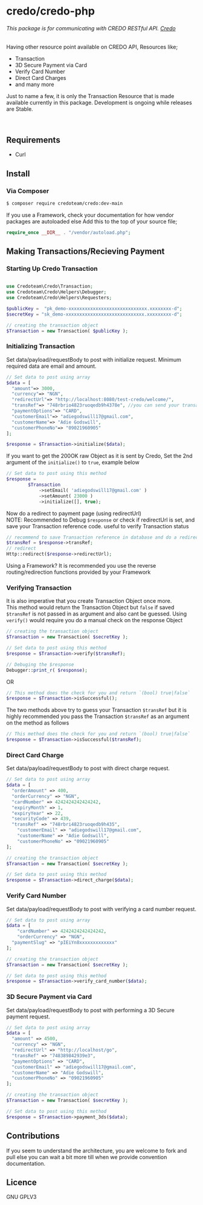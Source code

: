 # credo/credo-php

###### This package is for communicating with CREDO RESTful API. [Credo](https://credocentral.com/)
Having other resource point available on CREDO API, Resources like;
- Transaction
- 3D Secure Payment via Card
- Verify Card Number
- Direct Card Charges
- and many more

Just to name a few, it is only the Transaction Resource that is made available currently in this package. Development is ongoing while releases are Stable.

<br>

## Requirements
- Curl

## Install

### Via Composer

``` bash
$ composer require credoteam/credo:dev-main
```
If you use a Framework, check your documentation for how vendor packages are autoloaded else Add this to the top of your source file;

``` php
require_once __DIR__ . "/vendor/autoload.php";
```

## Making Transactions/Recieving Payment

### Starting Up Credo Transaction

``` php

use Credoteam\Credo\Transaction;
use Credoteam\Credo\Helpers\Debugger;
use Credoteam\Credo\Helpers\Requesters;

$publicKey =  "pk_demo-xxxxxxxxxxxxxxxxxxxxxxxxxxxxx.xxxxxxxx-d";
$secretKey = "sk_demo-xxxxxxxxxxxxxxxxxxxxxxxxxxxxx.xxxxxxxxx-d";

// creating the transaction object
$Transaction = new Transaction( $publicKey );
```

### Initializing Transaction

Set data/payload/requestBody to post with initialize request. Minimum required data are email and amount.

``` php
// Set data to post using array
$data = [
  "amount"=> 3000,
  "currency"=> "NGN",
  "redirectUrl"=> "http://localhost:8080/test-credo/welcome/",
  "transRef"=> "748rbrio4823ruoqedb9h4378e", //you can send your transaction ref or allow Credo generate for you
  "paymentOptions"=> "CARD",
  "customerEmail"=> "adiegodswill17@gmail.com",
  "customerName"=> "Adie Godswill",
  "customerPhoneNo"=> "09021960905"
];

$response = $Transaction->initialize($data);
```
If you want to get the 200OK raw Object as it is sent by Credo, Set the 2nd argument of the `initialize()` to `true`, example below
``` php
// Set data to post using this method
$response =
        $Transaction
            ->setEmail( 'adiegodswill17@gmail.com' )
            ->setAmount( 23000 )
            ->initialize([], true);
```
Now do a redirect to payment page (using redirectUrl)
<br>
NOTE: Recommended to Debug `$response` or check if redirectUrl is set, and save your Transaction reference code. useful to verify Transaction status

``` php
// recommend to save Transaction reference in database and do a redirect
$transRef = $response->transRef;
// redirect
Http::redirect($response->redirectUrl);
```
Using a Framework? It is recommended you use the reverse routing/redirection functions provided by your Framework


### Verifying Transaction

It is also imperative that you create Transaction Object once more.
<br>
This method would return the Transaction Object but `false` if saved `$transRef` is not passed in as argument and also cant be guessed. Using `verify()` would require you do a manual check on the response Object
``` php
// creating the transaction object
$Transaction = new Transaction( $secretKey );

// Set data to post using this method
$response = $Transaction->verify($transRef);

// Debuging the $response
Debugger::print_r( $response);
```
OR
``` php
// This method does the check for you and return `(bool) true|false`
$response = $Transaction->isSuccessful();
```
The two methods above try to guess your Transaction `$transRef` but it is highly recommended you pass the Transaction `$transRef` as an argument on the method as follows
``` php
// This method does the check for you and return `(bool) true|false`
$response = $Transaction->isSuccessful($transRef);

```
### Direct Card Charge

Set data/payload/requestBody to post with direct charge request.
``` php
// Set data to post using array
$data = [
  "orderAmount" => 400,
  "orderCurrency" => "NGN",
  "cardNumber" => 4242424242424242,
  "expiryMonth" => 1,
  "expiryYear" => 22,
  "securityCode" => 439,
  "transRef" => "748rbri4823ruoqedb9h435",
	"customerEmail" => "adiegodswill17@gmail.com",
	"customerName" => "Adie Godswill",
	"customerPhoneNo" => "09021960905"
];

// creating the transaction object
$Transaction = new Transaction( $secretKey );

// Set data to post using this method
$response = $Transaction->direct_charge($data);

```

### Verify Card Number

Set data/payload/requestBody to post with verifying a card number request.
``` php
// Set data to post using array
$data = [
 	"cardNumber" => 4242424242424242,
 	"orderCurrency" => "NGN",
  "paymentSlug" => "pIEiYn8xxxxxxxxxxxxx"
];

// creating the transaction object
$Transaction = new Transaction( $secretKey );

// Set data to post using this method
$response = $Transaction->verify_card_number($data);

```

### 3D Secure Payment via Card

Set data/payload/requestBody to post with performing a 3D Secure payment request.
``` php
// Set data to post using array
$data = [
  "amount" => 4500,
  "currency" => "NGN",
  "redirectUrl" => "http://localhost/go",
  "transRef" => "748389842939e3",
  "paymentOptions" => "CARD",
  "customerEmail" => "adiegodswill17@gmail.com",
  "customerName" => "Adie Godswill",
  "customerPhoneNo" => "09021960905"
];

// creating the transaction object
$Transaction = new Transaction( $secretKey );

// Set data to post using this method
$response = $Transaction->payment_3ds($data);
```

## Contributions
If you seem to understand the architecture, you are welcome to fork and pull else you can wait a bit more till when we provide convention documentation.

## Licence
GNU GPLV3
